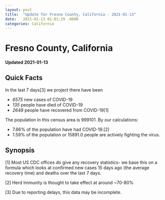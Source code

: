 ```yaml
---
layout: post
title:  "Update for Fresno County, California - 2021-01-13"
date:   2021-01-13 01:01:29 -0600
categories: California
---
```


# Fresno County, California
#### Updated 2021-01-13

## Quick Facts

In the last 7 days[3] we project there have been
- *6575* new cases of COVID-19
- *135* people have died of COVID-19
- *2648* people have recovered from COVID-19[1]

The population in this census area is 999101. By our calculations:
- 7.66% of the population have had COVID-19.[2]
- 1.59% of the population or 15891.0 people are actively fighting the virus.

## Synopsis




[1] Most US CDC offices do give any recovery statistics- we base this on a formula which looks at confirmed new cases
15 days ago (the average recovery time) and deaths over the last 7 days.

[2] Herd Immunity is thought to take effect at around ~70-80%

[3] Due to reporting delays, this data may be incomplete.
 
    